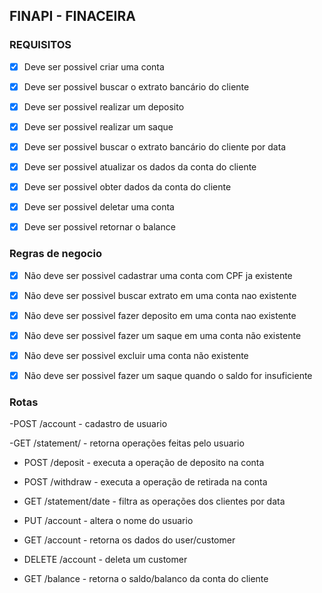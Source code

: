 ## FINAPI - FINACEIRA


### REQUISITOS
- [X] Deve ser possivel criar uma conta
- [X] Deve ser possivel buscar o extrato bancário do cliente
- [X] Deve ser possivel realizar um deposito
- [X] Deve ser possivel realizar um saque
- [X] Deve ser possivel buscar o extrato bancário do cliente por data
- [X] Deve ser possivel atualizar os dados da conta do cliente
- [X] Deve ser possivel obter dados da conta do cliente
- [X] Deve ser possivel deletar uma conta
- [X] Deve ser possivel retornar o balance


### Regras de negocio
- [X] Não deve ser possivel cadastrar uma conta com CPF ja existente
- [X] Não deve ser possivel buscar extrato em uma conta nao existente	
- [X] Não deve ser possivel fazer deposito em uma conta nao existente
- [X] Não deve ser possivel fazer um saque em uma conta não existente
- [X] Não deve ser possivel excluir uma conta não existente
- [X] Não deve ser possivel fazer um saque quando o saldo for insuficiente


### Rotas
-POST /account - cadastro de usuario

-GET /statement/ - retorna operações feitas pelo usuario

- POST /deposit - executa a operação de deposito na conta

- POST /withdraw - executa a operação de retirada na conta

- GET /statement/date - filtra as operações dos clientes por data

- PUT /account - altera o nome do usuario

- GET /account - retorna os dados do user/customer

- DELETE /account - deleta um customer

- GET /balance - retorna o saldo/balanco da conta do cliente
